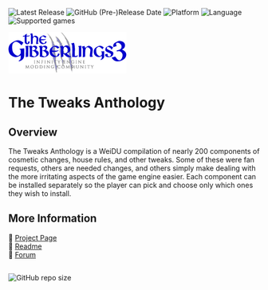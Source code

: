 ![Latest Release](https://img.shields.io/github/v/release/Gibberlings3/Tweaks-Anthology?include_prereleases&color=blue) 
![GitHub (Pre-)Release Date](https://img.shields.io/github/release-date-pre/Gibberlings3/Tweaks-Anthology?color=gold)
![Platform](https://img.shields.io/static/v1?label=platform&message=windows%20%7C%20macOS%20%7C%20linux%20%7C%20Project%20Infinity&color=informational)
![Language](https://img.shields.io/static/v1?label=language&message=English%20%7C%20Chinese%20%7C%20Czech%20%7C%20French%20%7C%20German%20%7C%20Italian%20%7C%20Korean%20%7C%20Polish%20%7C%20Russian%20%7C%20Spanish&color=limegreen)
![Supported games](https://img.shields.io/static/v1?label=supported%20games&message=BG%20%7C%20BG2%20%7C%20BGT%20%7C%20BGEE%20%7C%20BG2EE%20%7C%20EET%20%7C%20IWD%20%7C%20IWDEE%20%7C%20IWD2%20%7C%20IWD-in-BG2%20%7C%20PsT%20%7C%20PsTEE&color=dodgerblue)

![The G3 Logo](https://raw.githubusercontent.com/Gibberlings3/.github/master/profile/g3_neutral.png)

# The Tweaks Anthology

## Overview

The Tweaks Anthology is a WeiDU compilation of nearly 200 components of cosmetic changes, house rules, and other tweaks. Some of these were fan requests, others are needed changes, and others simply make dealing with the more irritating aspects of the game engine easier. Each component can be installed separately so the player can pick and choose only which ones they wish to install.

## More Information

:page_facing_up: [Project Page](https://www.gibberlings3.net/mods/tweaks/tweaks/)  
:page_facing_up: [Readme](https://gibberlings3.github.io/Documentation/readmes/readme-cdtweaks.html)  
:page_facing_up: [Forum](https://www.gibberlings3.net/forum/34-tweaks-anthology-forum/) 

## 

![GitHub repo size](https://img.shields.io/github/repo-size/Gibberlings3/Tweaks-Anthology?style=plastic&label=repo%20size)